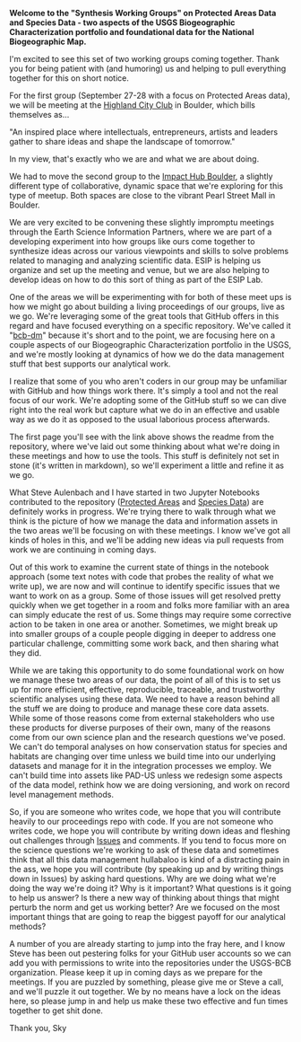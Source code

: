 **Welcome to the "Synthesis Working Groups" on Protected Areas Data and Species Data - two aspects of the USGS Biogeographic Characterization portfolio and foundational data for the National Biogeographic Map.**

I'm excited to see this set of two working groups coming together. Thank you for being patient with (and humoring) us and helping to pull everything together for this on short notice.

For the first group (September 27-28 with a focus on Protected Areas data), we will be meeting at the [Highland City Club](https://www.highlandcityclub.com/) in Boulder, which bills themselves as...

"An inspired place where intellectuals, entrepreneurs, artists and leaders gather to share ideas and shape the landscape of tomorrow."

In my view, that's exactly who we are and what we are about doing.

We had to move the second group to the [Impact Hub Boulder](https://impacthubboulder.com/), a slightly different type of collaborative, dynamic space that we're exploring for this type of meetup. Both spaces are close to the vibrant Pearl Street Mall in Boulder.

We are very excited to be convening these slightly impromptu meetings through the Earth Science Information Partners, where we are part of a developing experiment into how groups like ours come together to synthesize ideas across our various viewpoints and skills to solve problems related to managing and analyzing scientific data. ESIP is helping us organize and set up the meeting and venue, but we are also helping to develop ideas on how to do this sort of thing as part of the ESIP Lab.

One of the areas we will be experimenting with for both of these meet ups is how we might go about building a living proceedings of our groups, live as we go. We're leveraging some of the great tools that GitHub offers in this regard and have focused everything on a specific repository. We've called it "[bcb-dm](https://github.com/usgs-bcb/bcb-dm)" because it's short and to the point, we are focusing here on a couple aspects of our Biogeographic Characterization portfolio in the USGS, and we're mostly looking at dynamics of how we do the data management stuff that best supports our analytical work.

I realize that some of you who aren't coders in our group may be unfamiliar with GitHub and how things work there. It's simply a tool and not the real focus of our work. We're adopting some of the GitHub stuff so we can dive right into the real work but capture what we do in an effective and usable way as we do it as opposed to the usual laborious process afterwards.

The first page you'll see with the link above shows the readme from the repository, where we've laid out some thinking about what we're doing in these meetings and how to use the tools. This stuff is definitely not set in stone (it's written in markdown), so we'll experiment a little and refine it as we go.

What Steve Aulenbach and I have started in two Jupyter Notebooks contributed to the repository ([Protected Areas](https://github.com/usgs-bcb/bcb-dm/blob/master/Protected-Areas.ipynb) and [Species Data](https://github.com/usgs-bcb/bcb-dm/blob/master/Species%20Data.ipynb)) are definitely works in progress. We're trying there to walk through what we think is the picture of how we manage the data and information assets in the two areas we'll be focusing on with these meetings. I know we've got all kinds of holes in this, and we'll be adding new ideas via pull requests from work we are continuing in coming days.

Out of this work to examine the current state of things in the notebook approach (some text notes with code that probes the reality of what we write up), we are now and will continue to identify specific issues that we want to work on as a group. Some of those issues will get resolved pretty quickly when we get together in a room and folks more familiar with an area can simply educate the rest of us. Some things may require some corrective action to be taken in one area or another. Sometimes, we might break up into smaller groups of a couple people digging in deeper to address one particular challenge, committing some work back, and then sharing what they did.

While we are taking this opportunity to do some foundational work on how we manage these two areas of our data, the point of all of this is to set us up for more efficient, effective, reproducible, traceable, and trustworthy scientific analyses using these data. We need to have a reason behind all the stuff we are doing to produce and manage these core data assets. While some of those reasons come from external stakeholders who use these products for diverse purposes of their own, many of the reasons come from our own science plan and the research questions we've posed. We can't do temporal analyses on how conservation status for species and habitats are changing over time unless we build time into our underlying datasets and manage for it in the integration processes we employ. We can't build time into assets like PAD-US unless we redesign some aspects of the data model, rethink how we are doing versioning, and work on record level management methods.

So, if you are someone who writes code, we hope that you will contribute heavily to our proceedings repo with code. If you are not someone who writes code, we hope you will contribute by writing down ideas and fleshing out challenges through [Issues](https://github.com/usgs-bcb/bcb-dm/issues) and comments. If you tend to focus more on the science questions we're working to ask of these data and sometimes think that all this data management hullabaloo is kind of a distracting pain in the ass, we hope you will contribute (by speaking up and by writing things down in Issues) by asking hard questions. Why are we doing what we're doing the way we're doing it? Why is it important? What questions is it going to help us answer? Is there a new way of thinking about things that might perturb the norm and get us working better? Are we focused on the most important things that are going to reap the biggest payoff for our analytical methods?

A number of you are already starting to jump into the fray here, and I know Steve has been out pestering folks for your GitHub user accounts so we can add you with permissions to write into the repositories under the USGS-BCB organization. Please keep it up in coming days as we prepare for the meetings. If you are puzzled by something, please give me or Steve a call, and we'll puzzle it out together. We by no means have a lock on the ideas here, so please jump in and help us make these two effective and fun times together to get shit done.

Thank you,
Sky